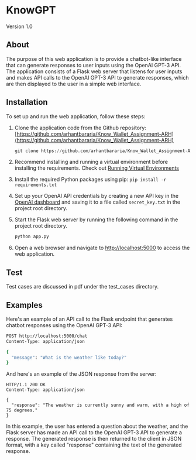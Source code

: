 # KnowGPT

Version 1.0

## About

The purpose of this web application is to provide a chatbot-like interface that can generate responses to user inputs using the OpenAI GPT-3 API. The application consists of a Flask web server that listens for user inputs and makes API calls to the OpenAI GPT-3 API to generate responses, which are then displayed to the user in a simple web interface.

## Installation

To set up and run the web application, follow these steps:

1. Clone the application code from the Github repository: [https://github.com/arhantbararia/Know_Wallet_Assignment-ARH](https://github.com/arhantbararia/Know_Wallet_Assignment-ARH)

    ```python
    git clone https://github.com/arhantbararia/Know_Wallet_Assignment-ARH.git
    ```
2. Recommend installing and running a virtual environment before installing the requirements. Check out [Running Virtual Environments](https://www.freecodecamp.org/news/how-to-setup-virtual-environments-in-python/)
2. Install the required Python packages using pip: `pip install -r requirements.txt`
3. Set up your OpenAI API credentials by creating a new API key in the [OpenAI dashboard](https://platform.openai.com/account/api-keys) and saving it to a file called `secret_key.txt` in the project root directory.
4. Start the Flask web server by running the following command in the project root directory.

    ```python
    python app.py
    ```

5. Open a web browser and navigate to [http://localhost:5000](http://localhost:5000/) to access the web application.

## Test
Test cases are discussed in pdf under the test_cases directory.

## Examples

Here's an example of an API call to the Flask endpoint that generates chatbot responses using the OpenAI GPT-3 API:

```bash
POST http://localhost:5000/chat
Content-Type: application/json

{
  "message": "What is the weather like today?"
}

```

And here's an example of the JSON response from the server:

```
HTTP/1.1 200 OK
Content-Type: application/json

{
  "response": "The weather is currently sunny and warm, with a high of 75 degrees."
}

```

In this example, the user has entered a question about the weather, and the Flask server has made an API call to the OpenAI GPT-3 API to generate a response. The generated response is then returned to the client in JSON format, with a key called "response" containing the text of the generated response.
